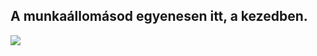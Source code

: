 

<div id="corps">

<h2>A munkaállomásod egyenesen itt, a kezedben.</h2>

<img src="Images/earth.png" />

</div>


